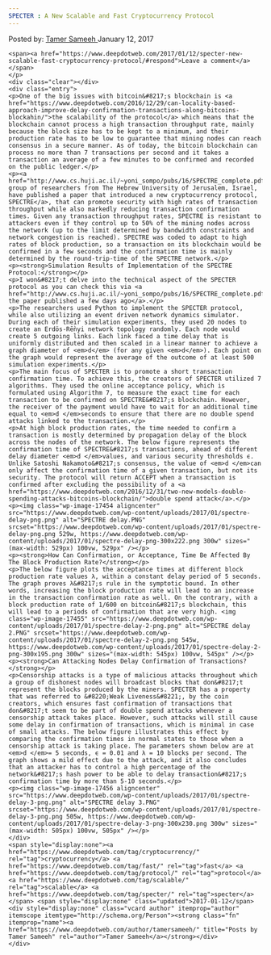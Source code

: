 ```yaml
---
SPECTER : A New Scalable and Fast Cryptocurrency Protocol
---
```

<article class="post-listing post-17450 post type-post status-publish format-standard has-post-thumbnail hentry category-deepdot-news tag-cryptocurrency tag-fast tag-protocol tag-scalable tag-specter">
    <div class="post-inner">
    <p class="post-meta">
    <span>Posted by: <a href="https://www.deepdotweb.com/author/tamersameeh/" title="">Tamer Sameeh </a></span>
    <span>January 12, 2017</span>
    
    <span><a href="https://www.deepdotweb.com/2017/01/12/specter-new-scalable-fast-cryptocurrency-protocol/#respond">Leave a comment</a></span>
    </p>
    <div class="clear"></div>
    <div class="entry">
    <p>One of the big issues with bitcoin&#8217;s blockchain is <a href="https://www.deepdotweb.com/2016/12/29/can-locality-based-approach-improve-delay-confirmation-transactions-along-bitcoins-blockahin/">the scalability of the protocol</a> which means that the blockchain cannot process a high transaction throughput rate, mainly because the block size has to be kept to a minimum, and their production rate has to be low to guarantee that mining nodes can reach consensus in a secure manner. As of today, the bitcoin blockchain can process no more than 7 transactions per second and it takes a transaction an average of a few minutes to be confirmed and recorded on the public ledger.</p>
    <p><a href="http://www.cs.huji.ac.il/~yoni_sompo/pubs/16/SPECTRE_complete.pdf">A group of researchers from The Hebrew University of Jerusalem, Israel, have published a paper that introduced a new cryptocurrency protocol, SPECTRE</a>, that can promote security with high rates of transaction throughput while also markedly reducing transaction confirmation times. Given any transaction throughput rates, SPECTRE is resistant to attackers even if they control up to 50% of the mining nodes across the network (up to the limit determined by bandwidth constraints and network congestion is reached). SPECTRE was coded to adapt to high rates of block production, so a transaction on its blockchain would be confirmed in a few seconds and the confirmation time is mainly determined by the round-trip-time of the SPECTRE network.</p>
    <p><strong>Simulation Results of Implementation of the SPECTRE Protocol:</strong></p>
    <p>I won&#8217;t delve into the technical aspect of the SPECTER protocol as you can check this via <a href="http://www.cs.huji.ac.il/~yoni_sompo/pubs/16/SPECTRE_complete.pdf">reading the paper published a few days ago</a>.</p>
    <p>The researchers used Python to implement the SPECTER protocol, while also utilizing an event driven network dynamics simulator. During each of their simulation experiments, they used 20 nodes to create an Erdӧs-Rḕnyi network topology randomly. Each node would create 5 outgoing links. Each link faced a time delay that is uniformly distributed and then scaled in a linear manner to achieve a graph diameter of <em>d</em> (for any given <em>d</em>). Each point on the graph would represent the average of the outcome of at least 500 simulation experiments.</p>
    <p>The main focus of SPECTER is to promote a short transaction confirmation time. To achieve this, the creators of SPECTER utilized 7 algorithms. They used the online acceptance policy, which is formulated using Algorithm 7, to measure the exact time for each transaction to be confirmed on SPECTRE&#8217;s blockchain. However, the receiver of the payment would have to wait for an additional time equal to <em>d </em>seconds to ensure that there are no double spend attacks linked to the transaction.</p>
    <p>At high block production rates, the time needed to confirm a transaction is mostly determined by propagation delay of the block across the nodes of the network. The below figure represents the confirmation time of SPECTRE&#8217;s transactions, ahead of different delay diameter <em>d </em>values, and various security thresholds ϵ. Unlike Satoshi Nakamoto&#8217;s consensus, the value of <em>d </em>can only affect the confirmation time of a given transaction, but not its security. The protocol will return ACCEPT when a transaction is confirmed after excluding the possibility of a <a href="https://www.deepdotweb.com/2016/12/31/two-new-models-double-spending-attacks-bitcoins-blockchain/">double spend attack</a>.</p>
    <p><img class="wp-image-17454 aligncenter" src="https://www.deepdotweb.com/wp-content/uploads/2017/01/spectre-delay-png.png" alt="SPECTRE delay.PNG" srcset="https://www.deepdotweb.com/wp-content/uploads/2017/01/spectre-delay-png.png 529w, https://www.deepdotweb.com/wp-content/uploads/2017/01/spectre-delay-png-300x222.png 300w" sizes="(max-width: 529px) 100vw, 529px" /></p>
    <p><strong>How Can Confirmation, or Acceptance, Time Be Affected By The Block Production Rate?</strong></p>
    <p>The below figure plots the acceptance times at different block production rate values λ, within a constant delay period of 5 seconds. The graph proves λ&#8217;s rule in the symptotic bound. In other words, increasing the block production rate will lead to an increase in the transaction confirmation rate as well. On the contrary, with a block production rate of 1/600 on bitcoin&#8217;s blockchain, this will lead to a periods of confirmation that are very high. <img class="wp-image-17455" src="https://www.deepdotweb.com/wp-content/uploads/2017/01/spectre-delay-2-png.png" alt="SPECTRE delay 2.PNG" srcset="https://www.deepdotweb.com/wp-content/uploads/2017/01/spectre-delay-2-png.png 545w, https://www.deepdotweb.com/wp-content/uploads/2017/01/spectre-delay-2-png-300x195.png 300w" sizes="(max-width: 545px) 100vw, 545px" /></p>
    <p><strong>Can Attacking Nodes Delay Confirmation of Transactions?</strong></p>
    <p>Censorship attacks is a type of malicious attacks throughout which a group of dishonest nodes will broadcast blocks that don&#8217;t represent the blocks produced by the miners. SPECTER has a property that was referred to &#8220;Weak Liveness&#8221;, by the coin creators, which ensures fast confirmation of transactions that don&#8217;t seem to be part of double spend attacks whenever a censorship attack takes place. However, such attacks will still cause some delay in confirmation of transactions, which is minimal in case of small attacks. The below figure illustrates this effect by comparing the confirmation times in normal states to those when a censorship attack is taking place. The parameters shown below are at <em>d </em>= 5 seconds, ϵ = 0.01 and λ = 10 blocks per second. The graph shows a mild effect due to the attack, and it also concludes that an attacker has to control a high percentage of the network&#8217;s hash power to be able to delay transaction&#8217;s confirmation time by more than 5-10 seconds.</p>
    <p><img class="wp-image-17456 aligncenter" src="https://www.deepdotweb.com/wp-content/uploads/2017/01/spectre-delay-3-png.png" alt="SPECTRE delay 3.PNG" srcset="https://www.deepdotweb.com/wp-content/uploads/2017/01/spectre-delay-3-png.png 505w, https://www.deepdotweb.com/wp-content/uploads/2017/01/spectre-delay-3-png-300x230.png 300w" sizes="(max-width: 505px) 100vw, 505px" /></p>
    </div>
    <span style="display:none"><a href="https://www.deepdotweb.com/tag/cryptocurrency/" rel="tag">cryptocurrency</a> <a href="https://www.deepdotweb.com/tag/fast/" rel="tag">fast</a> <a href="https://www.deepdotweb.com/tag/protocol/" rel="tag">protocol</a> <a href="https://www.deepdotweb.com/tag/scalable/" rel="tag">scalable</a> <a href="https://www.deepdotweb.com/tag/specter/" rel="tag">specter</a></span> <span style="display:none" class="updated">2017-01-12</span>
    <div style="display:none" class="vcard author" itemprop="author" itemscope itemtype="http://schema.org/Person"><strong class="fn" itemprop="name"><a href="https://www.deepdotweb.com/author/tamersameeh/" title="Posts by Tamer Sameeh" rel="author">Tamer Sameeh</a></strong></div>
    </div>
</article>

